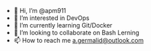 - 👋 Hi, I’m @apm911
- 👀 I’m interested in DevOps
- 🌱 I’m currently learning Git/Docker
- 💞️ I’m looking to collaborate on Bash Lerning
- 📫 How to reach me a.germalid@outlook.com

<!---
alexey-germalid/alexey-germalid is a ✨ special ✨ repository because its `README.md` (this file) appears on your GitHub profile.
You can click the Preview link to take a look at your changes.
--->
